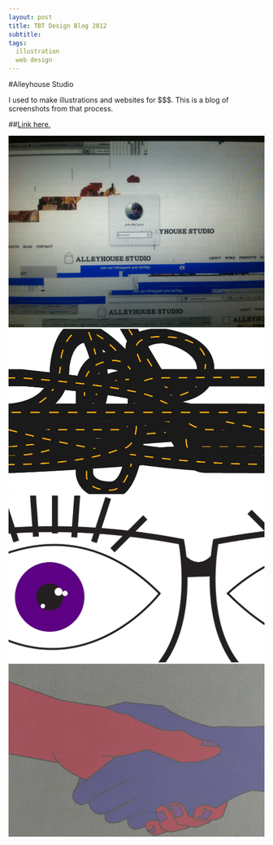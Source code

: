 ```yaml
---
layout: post
title: TBT Design Blog 2012
subtitle: 
tags:
  illustration
  web design
---
```


#Alleyhouse Studio

I used to make illustrations and websites for $$$. This is a blog of screenshots from that process.

##[Link here.](http://alleyhouseweb.tumblr.com)

![computer madness](https://raw.githubusercontent.com/johnmccartin/johnmccartin.github.io/master/img/alleyhouse/computer-madness.png)
![roads](https://raw.githubusercontent.com/johnmccartin/johnmccartin.github.io/master/img/alleyhouse/roads.jpg)
![eyes](https://raw.githubusercontent.com/johnmccartin/johnmccartin.github.io/master/img/alleyhouse/eyes.jpg)
![hands](https://raw.githubusercontent.com/johnmccartin/johnmccartin.github.io/master/img/alleyhouse/hands.jpg)